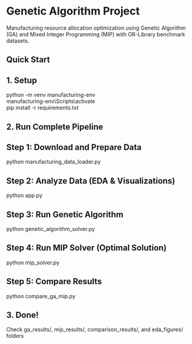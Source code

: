 # Genetic Algorithm Project

Manufacturing resource allocation optimization using Genetic Algorithm (GA) and Mixed Integer Programming (MIP) with OR-Library benchmark datasets.

## Quick Start

## 1. Setup
python -m venv manufacturing-env </br>
manufacturing-env\Scripts\activate </br>
pip install -r requirements.txt </br>

## 2. Run Complete Pipeline
## Step 1: Download and Prepare Data
python manufacturing_data_loader.py

## Step 2: Analyze Data (EDA & Visualizations)
python app.py

## Step 3: Run Genetic Algorithm
python genetic_algorithm_solver.py

## Step 4: Run MIP Solver (Optimal Solution)
python mip_solver.py

## Step 5: Compare Results
python compare_ga_mip.py

## 3. Done!
Check ga_results/, mip_results/, comparison_results/, and eda_figures/ folders